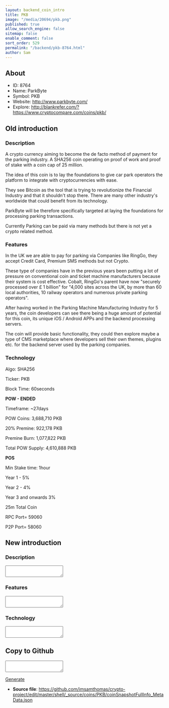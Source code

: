 ```yaml
---
layout: backend_coin_intro
title: PKB
image: "/media/20694/pkb.png"
published: true
allow_search_engine: false
sitemap: false
enable_comment: false
sort_order: 529
permalink: "/backend/pkb-8764.html"
author: Sam
---
```


## About

- ID: 8764
- Name: ParkByte
- Symbol: PKB
- Website: http://www.parkbyte.com/
- Explore: http://blankrefer.com/?https://www.cryptocompare.com/coins/pkb/


## Old introduction

### Description

<p>A crypto currency aiming to become the de facto method of payment for the parking industry. A SHA256 coin operating on proof of work and proof of stake with a coin cap of 25 million. </p><p>The idea of this coin is to lay the foundations to give car park operators the platform to integrate with cryptocurrencies with ease.</p><p>They see Bitcoin as the tool that is trying to revolutionize the Financial Industry and that it shouldn&#39;t stop there. There are many other industry&#39;s worldwide that could benefit from its technology.</p><p>ParkByte will be therefore specifically targeted at laying the foundations for processing parking transactions.</p><p>Currently Parking can be paid via many methods but there is not yet a crypto related method.</p>

### Features
<p>In the UK we are able to pay for parking via Companies like RingGo, they accept Credit Card, Premium SMS methods but not Crypto.</p><p>These type of companies have in the previous years been putting a lot of pressure on conventional coin and ticket machine manufacturers because their system is cost effective. Cobalt, RingGo&#39;s parent have now "securely processed over £ 1 billion" for "4,000 sites across the UK, by more than 60 local authorities, 10 railway operators and numerous private parking operators".</p><p>After having worked in the Parking Machine Manufacturing Industry for 5 years, the coin developers can see there being a huge amount of potential for this coin, its unique iOS / Android APPs and the backend processing servers.</p><p>The coin will provide basic functionality, they could then explore maybe a type of CMS marketplace where developers sell their own themes, plugins etc. for the backend server used by the parking companies.</p>

### Technology
<p>Algo: SHA256</p><p>Ticker: PKB</p><p>Block Time: 60seconds</p><p><strong>POW - ENDED</strong></p><p>Timeframe: ~27days</p><p>POW Coins: 3,688,710 PKB</p><p>20% Premine: 922,178 PKB </p><p>Premine Burn: 1,077,822 PKB</p><p>Total POW Supply: 4,610,888 PKB </p><p><strong>POS</strong></p><p>Min Stake time: 1hour</p><p>Year 1 - 5%</p><p>Year 2 - 4%</p><p>Year 3 and onwards 3%</p><p>25m Total Coin</p><p>RPC Port= 59060</p><p>P2P Port= 58060</p>



## New introduction


### Description
<textarea id="meta_description" name="description"></textarea>

### Features
<textarea id="meta_features" name="features"></textarea>

### Technology
<textarea id="meta_technology" name="technology"></textarea>


## Copy to Github

<textarea id="coinsnapshotfullinfo_metadata"></textarea>

<a href="#gen" onclick="generateMetaDatJson()">Generate</a>

- **Source file**: <a href="https://github.com/imsamthomas/crypto-project/edit/master/shell/_source/coins/PKB/coinSnapshotFullInfo_MetaData.json">https://github.com/imsamthomas/crypto-project/edit/master/shell/_source/coins/PKB/coinSnapshotFullInfo_MetaData.json</a>

